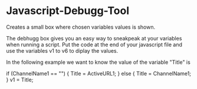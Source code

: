 # Javascript-Debugg-Tool
Creates a small box where chosen variables values is shown. 

The debhugg box gives you an easy way to sneakpeak at your variables when running a script.
Put the code at the end of your javascript file and use the variables v1 to v6 to diplay the values.

In the following example we want to know the value of the variable "Title" is

if (ChannelName1 == "") {
	Title = ActiveURL1;
} else {
	Title = ChannelName1;
}
v1 = Title;
